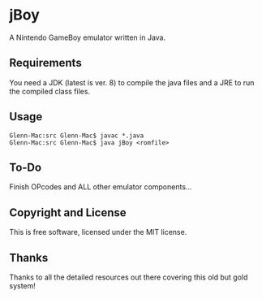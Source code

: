 jBoy
===========================

A Nintendo GameBoy emulator written in Java.

## Requirements ##

You need a JDK (latest is ver. 8) to compile the java files and a JRE to run the compiled class files.

## Usage ##

```
Glenn-Mac:src Glenn-Mac$ javac *.java
Glenn-Mac:src Glenn-Mac$ java jBoy <romfile>
```
## To-Do ##

Finish OPcodes and ALL other emulator components...

## Copyright and License ##

This is free software, licensed under the MIT license.

## Thanks ##

Thanks to all the detailed resources out there covering this old but gold system!
